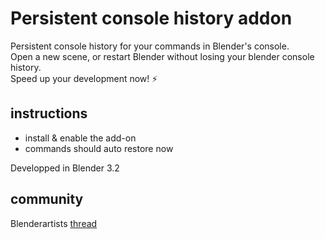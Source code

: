 # Persistent console history addon
Persistent console history for your commands in Blender's console.  
Open a new scene, or restart Blender without losing your blender console history.  
Speed up your development now! ⚡   

## instructions
- install & enable the add-on
- commands should auto restore now


Developped in Blender 3.2 

## community
Blenderartists [thread](https://blenderartists.org/t/free-blender-command-history/1485656)
